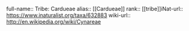 

full-name:: Tribe: Cardueae
alias:: [[Cardueae]]
rank:: [[tribe]]iNat-url:: https://www.inaturalist.org/taxa/632883
wiki-url:: http://en.wikipedia.org/wiki/Cynareae